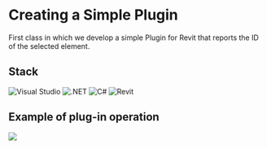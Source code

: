 # Creating a Simple Plugin

First class in which we develop a simple Plugin for Revit that reports the ID of the selected element.

## Stack
![Visual Studio](https://img.shields.io/badge/Visual_Studio-5C2D91?style=for-the-badge&logo=visual%20studio&logoColor=white)
![.NET](https://img.shields.io/badge/.NET-5C2D91?style=for-the-badge&logo=.net&logoColor=white)
![C#](https://img.shields.io/badge/C%23-239120?style=for-the-badge&logo=c-sharp&logoColor=white)
![Revit](https://img.shields.io/badge/Autodesk%20Revit-186BFF.svg?style=for-the-badge&logo=Autodesk-Revit&logoColor=white)

## Example of plug-in operation
![](https://github.com/manuelserafin/01_CreatingASimplePlugin/blob/main/src/PluginOperation.gif)
